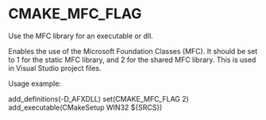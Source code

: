   

# CMAKE_MFC_FLAG  
Use the MFC library for an executable or dll.  

Enables the use of the Microsoft Foundation Classes (MFC).
It should be set to 1 for the static MFC library, and
2 for the shared MFC library.  This is used in Visual Studio
project files.  

Usage example:  

add_definitions(-D_AFXDLL)
set(CMAKE_MFC_FLAG 2)
add_executable(CMakeSetup WIN32 ${SRCS})

  

